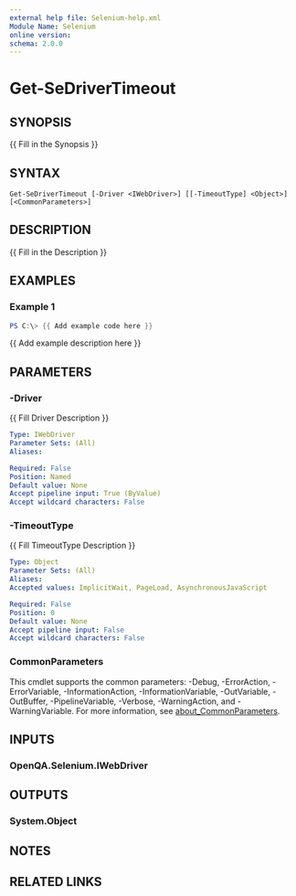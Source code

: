 ```yaml
---
external help file: Selenium-help.xml
Module Name: Selenium
online version:
schema: 2.0.0
---
```


# Get-SeDriverTimeout

## SYNOPSIS
{{ Fill in the Synopsis }}

## SYNTAX

```
Get-SeDriverTimeout [-Driver <IWebDriver>] [[-TimeoutType] <Object>] [<CommonParameters>]
```

## DESCRIPTION
{{ Fill in the Description }}

## EXAMPLES

### Example 1
```powershell
PS C:\> {{ Add example code here }}
```

{{ Add example description here }}

## PARAMETERS

### -Driver
{{ Fill Driver Description }}

```yaml
Type: IWebDriver
Parameter Sets: (All)
Aliases:

Required: False
Position: Named
Default value: None
Accept pipeline input: True (ByValue)
Accept wildcard characters: False
```

### -TimeoutType
{{ Fill TimeoutType Description }}

```yaml
Type: Object
Parameter Sets: (All)
Aliases:
Accepted values: ImplicitWait, PageLoad, AsynchronousJavaScript

Required: False
Position: 0
Default value: None
Accept pipeline input: False
Accept wildcard characters: False
```

### CommonParameters
This cmdlet supports the common parameters: -Debug, -ErrorAction, -ErrorVariable, -InformationAction, -InformationVariable, -OutVariable, -OutBuffer, -PipelineVariable, -Verbose, -WarningAction, and -WarningVariable. For more information, see [about_CommonParameters](http://go.microsoft.com/fwlink/?LinkID=113216).

## INPUTS

### OpenQA.Selenium.IWebDriver

## OUTPUTS

### System.Object
## NOTES

## RELATED LINKS
